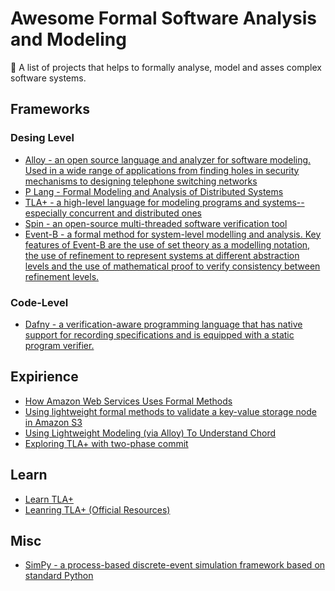 # Awesome Formal Software Analysis and Modeling

📐 A list of projects that helps to formally analyse, model and asses complex software systems.

## Frameworks

### Desing Level

* [Alloy - an open source language and analyzer for software modeling. Used in a wide range of applications from finding holes in security mechanisms to designing telephone switching networks](https://alloytools.org/)
* [P Lang - Formal Modeling and Analysis of Distributed Systems](https://p-org.github.io/P/)
* [TLA+ - a high-level language for modeling programs and systems--especially concurrent and distributed ones](http://lamport.azurewebsites.net/tla/tla.html?from=https://research.microsoft.com/en-us/um/people/lamport/tla/tla.html&type=path)
* [Spin - an open-source multi-threaded software verification tool](https://spinroot.com/spin/whatispin.html)
* [Event-B - a formal method for system-level modelling and analysis. Key features of Event-B are the use of set theory as a modelling notation, the use of refinement to represent systems at different abstraction levels and the use of mathematical proof to verify consistency between refinement levels.](http://www.event-b.org/index.html)

### Code-Level

* [Dafny - a verification-aware programming language that has native support for recording specifications and is equipped with a static program verifier.](https://dafny.org/)

## Expirience

* [How Amazon Web Services Uses Formal Methods](https://cacm.acm.org/magazines/2015/4/184701-how-amazon-web-services-uses-formal-methods/abstract)
* [Using lightweight formal methods to validate a key-value storage node in Amazon S3](https://www.amazon.science/publications/using-lightweight-formal-methods-to-validate-a-key-value-storage-node-in-amazon-s3)
* [Using Lightweight Modeling (via Alloy) To Understand Chord](http://www.pamelazave.com/chord-ccr.pdf)
* [Exploring TLA+ with two-phase commit](https://brooker.co.za/blog/2013/01/20/two-phase.html)

## Learn

* [Learn TLA+](https://www.learntla.com/index.html)
* [Leanring TLA+ (Official Resources)](https://lamport.azurewebsites.net/tla/learning.html)

## Misc

* [SimPy - a process-based discrete-event simulation framework based on standard Python](https://simpy.readthedocs.io/en/latest/)
